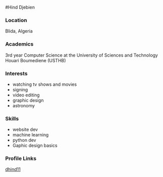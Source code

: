 #Hind Djebien 

### Location
Blida, Algeria

### Academics
3rd year Computer Science at the University of Sciences and Technology Houari Boumediene (USTHB)

### Interests
* watching tv shows and movies
* signing
* video editing
* graphic design
* astronomy

### Skills
* website dev
* machine learning 
* python dev
* Gaphic design basics


### Profile Links
[dhind11](https://github.com/dhind11)


